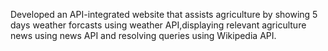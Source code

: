  Developed an API-integrated website that assists agriculture by showing 5 days weather forcasts using weather API,displaying relevant agriculture news using news API and resolving queries using Wikipedia API.
